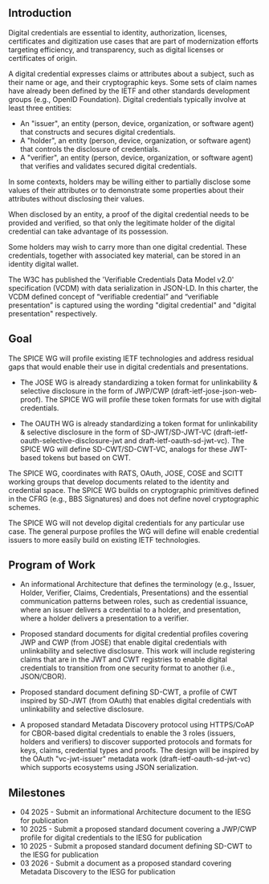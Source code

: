 ## Introduction

Digital credentials are essential to identity, authorization, licenses, certificates and digitization use cases that are part of modernization efforts targeting efficiency, and transparency, such as digital licenses or certificates of origin.

A digital credential expresses claims or attributes about a subject, such as their name or age, and their cryptographic keys.
Some sets of claim names have already been defined by the IETF and other standards development groups (e.g., OpenID Foundation).
Digital credentials typically involve at least three entities:

* An "issuer", an entity (person, device, organization, or software agent) that constructs and secures digital credentials.
* A "holder", an entity (person, device, organization, or software agent) that controls the disclosure of credentials.
* A "verifier", an entity (person, device, organization, or software agent) that verifies and validates secured digital credentials.

In some contexts, holders may be willing either to partially disclose some values of their attributes or to demonstrate some properties about their attributes without disclosing their values. 

When disclosed by an entity, a proof of the digital credential needs to be provided and verified, so that only the legitimate holder of the digital credential can take advantage of its possession.

Some holders may wish to carry more than one digital credential.
These credentials, together with associated key material, can be stored in an identity digital wallet.

The W3C has published the 'Verifiable Credentials Data Model v2.0' specification (VCDM) with data serialization in JSON-LD.  In this charter, the VCDM defined concept of “verifiable credential” and “verifiable presentation” is captured using the wording "digital credential" and "digital presentation" respectively.


## Goal

The SPICE WG will profile existing IETF technologies and address residual gaps that would enable their use in digital credentials and presentations.

- The JOSE WG is already standardizing a token format for unlinkability & selective disclosure in the form of JWP/CWP (draft-ietf-jose-json-web-proof). The SPICE WG will profile these token formats for use with digital credentials. 


- The OAUTH WG is already standardizing a token format for unlinkability & selective disclosure in the form of SD-JWT/SD-JWT-VC (draft-ietf-oauth-selective-disclosure-jwt and draft-ietf-oauth-sd-jwt-vc). The SPICE WG will define SD-CWT/SD-CWT-VC, analogs for these JWT-based tokens but based on CWT. 


The SPICE WG, coordinates with RATS, OAuth, JOSE, COSE and SCITT working groups that develop documents related to the identity and credential space. The SPICE WG builds on cryptographic primitives defined in the CFRG (e.g., BBS Signatures) and does not define novel cryptographic schemes.

The SPICE WG will not develop digital credentials for any particular use case.  The general purpose profiles the WG will define will enable credential issuers to more easily build on existing IETF technologies.

## Program of Work

* An informational Architecture that defines the terminology (e.g., Issuer, Holder, Verifier, Claims, Credentials, Presentations) and the essential communication patterns between roles, such as credential issuance, where an issuer delivers a credential to a holder, and presentation, where a holder delivers a presentation to a verifier. 

* Proposed standard documents for digital credential profiles covering JWP and CWP (from JOSE) that enable digital credentials with unlinkability and selective disclosure. This work will include registering claims that are in the JWT and CWT registries to enable digital credentials to transition from one security format to another (i.e., JSON/CBOR). 
* Proposed standard document defining SD-CWT, a profile of CWT inspired by SD-JWT (from OAuth) that enables digital credentials with unlinkability and selective disclosure.



* A proposed standard Metadata Discovery protocol using HTTPS/CoAP for CBOR-based digital credentials to enable the 3 roles (issuers, holders and verifiers) to discover supported protocols and formats for keys, claims, credential types and proofs.  The design will be inspired by the OAuth "vc-jwt-issuer" metadata work (draft-ietf-oauth-sd-jwt-vc) which supports ecosystems using JSON serialization.

## Milestones

* 04 2025 - Submit an informational Architecture document to the IESG for publication
* 10 2025 - Submit a proposed standard document covering a JWP/CWP profile for digital credentials  to the IESG for publication
* 10 2025 - Submit a proposed standard document defining SD-CWT to the IESG for publication
* 03 2026 - Submit a document as a proposed standard covering Metadata Discovery to the IESG for publication

